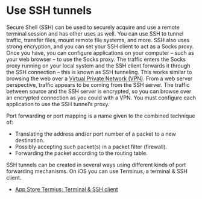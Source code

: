 # Use SSH tunnels

Secure Shell (SSH) can be used to securely acquire and use a remote terminal session and has other uses as well. 
You can use SSH to tunnel traffic, transfer files, mount remote file systems, and more. SSH also uses strong encryption, 
and you can set your SSH client to act as a Socks proxy. Once you have, you can configure applications on your 
computer – such as your web browser – to use the Socks proxy. The traffic enters the Socks proxy running on your local 
system and the SSH client forwards it through the SSH connection – this is known as SSH tunneling. This works 
similar to browsing the web over a [Virtual Private Network (VPN)](vpn.md). From a web server perspective, 
traffic appears to be coming from the SSH server. The traffic between source and the SSH server is encrypted, so you 
can browse over an encrypted connection as you could with a VPN. You must configure each application to use the SSH 
tunnel’s proxy.

Port forwarding or port mapping is a name given to the combined technique of:

  * Translating the address and/or port number of a packet to a new destination.
  * Possibly accepting such packet(s) in a packet filter (firewall).
  * Forwarding the packet according to the routing table.

SSH tunnels can be created in several ways using different kinds of port forwarding mechanisms. 
On iOS you can use Terminus, a terminal & SSH client.

* [App Store Termius: Terminal & SSH client](https://apps.apple.com/us/app/termius-terminal-ssh-client/id549039908)
